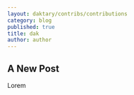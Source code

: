 ```yaml
---
layout: daktary/contribs/contributions
category: blog
published: true
title: dak
author: author
---
```


## A New Post

Lorem
